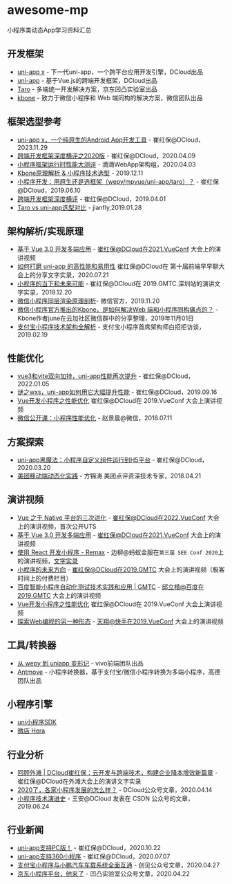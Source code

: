 # awesome-mp

小程序类动态App学习资料汇总

## 开发框架
- [uni-app x](https://uniapp.dcloud.net.cn/uni-app-x/) - 下一代uni-app，一个跨平台应用开发引擎，DCloud出品
- [uni-app](https://uniapp.dcloud.net.cn) - 基于Vue.js的跨端开发框架，DCloud出品
- [Taro](https://taro.jd.com/) - 多端统一开发解决方案，京东凹凸实验室出品
- [kbone](https://wechat-miniprogram.github.io/kbone/docs/) - 致力于微信小程序和 Web 端同构的解决方案，微信团队出品

## 框架选型参考

- [uni-app x，一个纯原生的Android App开发工具](https://juejin.cn/post/7306694295247175719) - 崔红保@DCloud，2023.11.29
- [跨端开发框架深度横评之2020版](https://juejin.im/post/5e8e8d5a6fb9a03c6d3d9f42) - 崔红保@DCloud，2020.04.09
- [小程序框架运行时性能大测评](https://juejin.im/post/5e868ac751882573ab44f5d4) - 滴滴WebApp架构组，2020.04.03
- [Kbone原理解析 & 小程序技术选型](https://developers.weixin.qq.com/community/develop/article/doc/0006a6326b8d38e56b998833456813) - 2019.12.11
- [小程序开发：用原生还是选框架（wepy/mpvue/uni-app/taro）？](https://juejin.im/post/5cfdcf056fb9a07ecd3d5068) - 崔红保@DCloud，2019.06.10
- [跨端开发框架深度横评](https://juejin.im/post/5ca1736af265da30ae314248) - 崔红保@DCloud，2019.04.01
- [Taro vs uni-app选型对比](https://zhuanlan.zhihu.com/p/55903320) - jianfly,2019.01.28

## 架构解析/实现原理

- [基于 Vue 3.0 开发多端应用](https://www.bilibili.com/video/BV1kb4y1f7Ei) - 崔红保@DCloud在2021.VueConf 大会上的演讲视频
- [如何打磨 uni-app 的高性能和易用性](https://juejin.im/post/5f1637455188252e5b0db121) 崔红保@DCloud在 第十届前端早早聊大会上的分享文字实录，2020.07.21
- [小程序的当下和未来可能](https://mp.weixin.qq.com/s/pL1PpuQ9nv6fU5lsHeAf1A) - 崔红保@DCloud在 2019.GMTC.深圳站的演讲文字实录，2019.12.20
- [微信小程序同层渲染原理剖析](https://developers.weixin.qq.com/community/develop/article/doc/000c4e433707c072c1793e56f5c813?page=1#comment-list)- 微信官方，2019.11.20
- [微信小程序官方推出的Kbone，是如何解决Web 端和小程序同构痛点的？](https://zhuanlan.zhihu.com/p/89601942) - Kbone作者june在云加社区微信群中的分享整理，2019年11月01日
- [支付宝小程序技术架构全解析](https://www.infoq.cn/article/ullETz7q_Ue4dUptKgKC) - 支付宝小程序首席架构师白招拒访谈，2019.02.19

## 性能优化

- [vue3和vite双向加持，uni-app性能再次提升](https://mp.weixin.qq.com/s/VH923v9AMdTYU4jFwLgL5Q) - 崔红保@DCloud，2022.01.05
- [谜之wxs，uni-app如何用它大幅提升性能](https://juejin.im/post/5d7f366b6fb9a06af8250bc4) - 崔红保@DCloud，2019.09.16
- [Vue开发小程序之性能优化](https://v.qq.com/x/page/r0886mn8v6l.html) 崔红保@DCloud在 2019.VueConf 大会上演讲视频
- [微信公开课：小程序性能优化](https://daxue.qq.com/wechat/content/id/4151) - 赵景晨@微信，2018.07.11

## 方案探索
- [uni-app黑魔法：小程序自定义组件运行到H5平台](https://zhuanlan.zhihu.com/p/114882174) - 崔红保@DCloud，2020.03.20
- [美团移动端动态化实践](https://time.geekbang.org/dailylesson/detail/100016752?tid=36) - 方锦涛 美团点评资深技术专家，2018.04.21

## 演讲视频

- [Vue 之于 Native 平台的三次进化](https://www.bilibili.com/video/BV1jG411K7qP/?share_source=copy_web) - 崔红保@DCloud在2022.VueConf 大会上的演讲视频，首次公开UTS
- [基于 Vue 3.0 开发多端应用](https://www.bilibili.com/video/BV1kb4y1f7Ei) - 崔红保@DCloud在2021.VueConf 大会上的演讲视频
- [使用 React 开发小程序 - Remax](https://www.yuque.com/seeconf/2020/slide#CxCHw) - 边柳@蚂蚁金服在`第三届 SEE Conf 2020`上的演讲视频，[文字实录](https://zhuanlan.zhihu.com/p/101909025)
- [小程序的未来方向](https://time.geekbang.org/dailylesson/detail/100045216) - 崔红保@DCloud在2019.GMTC 大会上的演讲视频（极客时间上的付费栏目）
- [百度智能小程序自动化测试技术实践和应用 | GMTC](https://www.infoq.cn/video/KzND5VBuRFIylN5qU2u7?utm_source=album_info&utm_medium=video) - 邱立楷@百度在2019.GMTC 大会上的演讲视频
- [Vue开发小程序之性能优化](https://v.qq.com/x/page/r0886mn8v6l.html) 崔红保@DCloud在 2019.VueConf 大会上演讲视频
- [探索Web编程的另一种形态](https://v.qq.com/x/page/n0886gkx6yh.html) - 天翔@快手在2019.VueConf 大会上的演讲视频

## 工具/转换器
- [从 wepy 到 uniapp 变形记](https://mp.weixin.qq.com/s/AVRejU4PQKzk-DHTlrtaog) - vivo前端团队出品
- [Antmove](https://ant-move.github.io/) - 小程序转换器，基于支付宝/微信小程序转换为多端小程序，高德团队出品

## 小程序引擎

- [uni小程序SDK](https://nativesupport.dcloud.net.cn)
- [微店 Hera](https://github.com/weidian-inc/hera)


## 行业分析

- [回顾外滩 | DCloud崔红保：云开发与跨端技术，构建企业降本增效新篇章](https://mp.weixin.qq.com/s/YqumnQyjStcf0Z9gmMeUXA) - 崔红保@DCloud在外滩大会上的演讲文字实录
- [2020了，各家小程序发展的怎么样？](https://zhuanlan.zhihu.com/p/130332829) - DCloud公众号文章，2020.04.14
- [小程序技术演进史](https://mp.weixin.qq.com/s/Q3Dfrcf5FTmWUrsIkPWncA) - 王安@DCloud 发表在 CSDN 公众号的文章，2019.06.24

## 行业新闻

- [uni-app支持PC版！](https://juejin.cn/post/6886261206403776520) - 崔红保@DCloud，2020.10.22
- [uni-app支持360小程序](https://juejin.cn/post/6847902220269125639) - 崔红保@DCloud，2020.07.07
- [支付宝小程序与小鹏汽车车载系统全面互通](https://mp.weixin.qq.com/s/Lv1DGmmwKH7U3zKHAhNP_A) - 创见公众号文章，2020.04.27
- [京东小程序平台，他来了](https://mp.weixin.qq.com/s/RgUlCtIAe6z3q-L9xH__cQ) - 凹凸实验室公众号文章，2020.04.22


